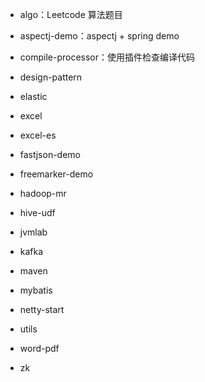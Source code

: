 - algo：Leetcode 算法题目

- aspectj-demo：aspectj + spring demo

- compile-processor：使用插件检查编译代码

  

- design-pattern

- elastic

- excel

- excel-es

- fastjson-demo

- freemarker-demo

- hadoop-mr

- hive-udf

- jvmlab

- kafka

- maven

- mybatis

- netty-start

- utils

- word-pdf

- zk